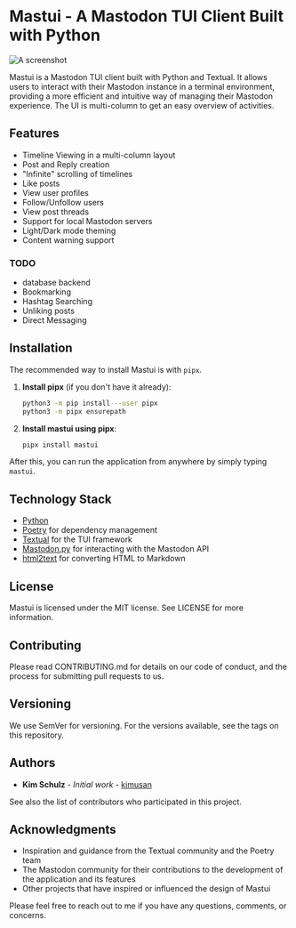 # Mastui - A Mastodon TUI Client Built with Python

![A screenshot](mastui.png)

Mastui is a Mastodon TUI client built with Python and Textual. It allows users to interact with their Mastodon instance in a terminal environment, providing a more efficient and intuitive way of managing their Mastodon experience. The UI is multi-column to get an easy overview of activities.

## Features

* Timeline Viewing in a multi-column layout
* Post and Reply creation
* "Infinite" scrolling of timelines
* Like posts
* View user profiles
* Follow/Unfollow users
* View post threads
* Support for local Mastodon servers
* Light/Dark mode theming
* Content warning support

### TODO

* database backend
* Bookmarking
* Hashtag Searching
* Unliking posts
* Direct Messaging

## Installation

The recommended way to install Mastui is with `pipx`.

1.  **Install pipx** (if you don't have it already):
    ```bash
    python3 -m pip install --user pipx
    python3 -m pipx ensurepath
    ```

2.  **Install mastui using pipx**:
    ```bash
    pipx install mastui
    ```

After this, you can run the application from anywhere by simply typing `mastui`.

## Technology Stack

* [Python](https://www.python.org/)
* [Poetry](https://python-poetry.org/) for dependency management
* [Textual](https://textual.textualize.io/) for the TUI framework
* [Mastodon.py](https://mastodonpy.readthedocs.io/) for interacting with the Mastodon API
* [html2text](https://github.com/Alir3z4/html2text) for converting HTML to Markdown

## License

Mastui is licensed under the MIT license. See LICENSE for more information.

## Contributing

Please read CONTRIBUTING.md for details on our code of conduct, and the process for submitting pull requests to us.

## Versioning

We use SemVer for versioning. For the versions available, see the tags on this repository.

## Authors

* **Kim Schulz** - *Initial work* - [kimusan](https://github.com/kimusan)

See also the list of contributors who participated in this project.

## Acknowledgments

* Inspiration and guidance from the Textual community and the Poetry team
* The Mastodon community for their contributions to the development of the application and its features
* Other projects that have inspired or influenced the design of Mastui

Please feel free to reach out to me if you have any questions, comments, or concerns.
